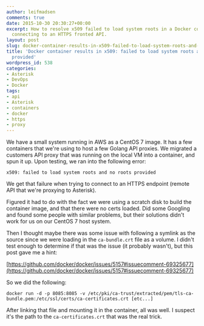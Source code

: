 ```yaml
---
author: leifmadsen
comments: true
date: 2015-10-30 20:30:27+00:00
excerpt: How to resolve x509 failed to load system roots in a Docker container when
  connecting to an HTTPS fronted API.
layout: post
slug: docker-container-results-in-x509-failed-to-load-system-roots-and-no-roots-provided
title: 'Docker container results in x509: failed to load system roots and no roots
  provided'
wordpress_id: 538
categories:
- Asterisk
- DevOps
- Docker
tags:
- api
- Asterisk
- containers
- docker
- https
- proxy
---
```


We have a small system running in AWS as a CentOS 7 image. It has a few containers that we're using to host a few Golang API proxies. We migrated a customers API proxy that was running on the local VM into a container, and spun it up. Upon testing, we ran into the following error:

```
x509: failed to load system roots and no roots provided
```

We get that failure when trying to connect to an HTTPS endpoint (remote API that we're proxying to Asterisk).

Figured it had to do with the fact we were using a scratch disk to build the container image, and that there were no certs loaded. Did some Googling and found some people with similar problems, but their solutions didn't work for us on our CentOS 7 host system.

Then I thought maybe there was some issue with following a symlink as the source since we were loading in the `ca-bundle.crt` file as a volume. I didn't test enough to determine if that was the issue (it probably wasn't), but this post gave me a hint:

[https://github.com/docker/docker/issues/5157#issuecomment-69325677](https://github.com/docker/docker/issues/5157#issuecomment-69325677)

So we did the following:

```
docker run -d -p 8085:8085 -v /etc/pki/ca-trust/extracted/pem/tls-ca-bundle.pem:/etc/ssl/certs/ca-certificates.crt [etc...]
```

After linking that file and mounting it in the container, all was well. I suspect it's the path to the `ca-certificates.crt` that was the real trick.
